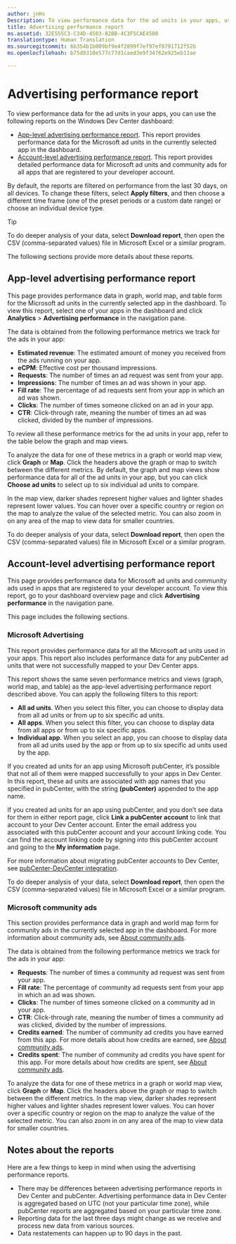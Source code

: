 ```yaml
---
author: jnHs
Description: To view performance data for the ad units in your apps, use the app-level and account-level advertising performance reports on the Windows Dev Center dashboard.
title: Advertising performance report
ms.assetid: 32E555C3-C34D-4503-82BB-4C3F5CAE4500
translationtype: Human Translation
ms.sourcegitcommit: 6b354b1b009bf9e4f2899f7ef97ef8791712f52b
ms.openlocfilehash: b75d9310e577c77d1caed3e9f34762e925eb11ae

---
```


# Advertising performance report


To view performance data for the ad units in your apps, you can use the following reports on the Windows Dev Center dashboard:

-   [App-level advertising performance report](advertising-performance-report.md#app-level-advertising-performance-report). This report provides performance data for the Microsoft ad units in the currently selected app in the dashboard.
-   [Account-level advertising performance report](advertising-performance-report.md#account-level-advertising-performance-report). This report provides detailed performance data for Microsoft ad units and community ads for all apps that are registered to your developer account.

By default, the reports are filtered on performance from the last 30 days, on all devices. To change these filters, select **Apply filters**, and then choose a different time frame (one of the preset periods or a custom date range) or choose an individual device type. 

> [!TIP]
> To do deeper analysis of your data, select **Download report**, then open the CSV (comma-separated values) file in Microsoft Excel or a similar program.

The following sections provide more details about these reports.

## App-level advertising performance report

This page provides performance data in graph, world map, and table form for the Microsoft ad units in the currently selected app in the dashboard. To view this report, select one of your apps in the dashboard and click **Analytics** &gt; **Advertising performance** in the navigation pane.

The data is obtained from the following performance metrics we track for the ads in your app:

-   **Estimated revenue**: The estimated amount of money you received from the ads running on your app.
-   **eCPM**: Effective cost per thousand impressions.
-   **Requests**: The number of times an ad request was sent from your app.
-   **Impressions**: The number of times an ad was shown in your app.
-   **Fill rate**: The percentage of ad requests sent from your app in which an ad was shown.
-   **Clicks**: The number of times someone clicked on an ad in your app.
-   **CTR**: Click-through rate, meaning the number of times an ad was clicked, divided by the number of impressions.

To review all these performance metrics for the ad units in your app, refer to the table below the graph and map views.

To analyze the data for one of these metrics in a graph or world map view, click **Graph** or **Map**. Click the headers above the graph or map to switch between the different metrics. By default, the graph and map views show performance data for all of the ad units in your app, but you can click **Choose ad units** to select up to six individual ad units to compare.

In the map view, darker shades represent higher values and lighter shades represent lower values. You can hover over a specific country or region on the map to analyze the value of the selected metric. You can also zoom in on any area of the map to view data for smaller countries.

To do deeper analysis of your data, select **Download report**, then open the CSV (comma-separated values) file in Microsoft Excel or a similar program.

## Account-level advertising performance report

This page provides performance data for Microsoft ad units and community ads used in apps that are registered to your developer account. To view this report, go to your dashboard overview page and click **Advertising performance** in the navigation pane.

This page includes the following sections.

### Microsoft Advertising

This report provides performance data for all the Microsoft ad units used in your apps. This report also includes performance data for any pubCenter ad units that were not successfully mapped to your Dev Center apps.

This report shows the same seven performance metrics and views (graph, world map, and table) as the app-level advertising performance report described above. You can apply the following filters to this report:

-   **All ad units**. When you select this filter, you can choose to display data from all ad units or from up to six specific ad units.
-   **All apps**. When you select this filter, you can choose to display data from all apps or from up to six specific apps.
-   **Individual app**. When you select an app, you can choose to display data from all ad units used by the app or from up to six specific ad units used by the app.

If you created ad units for an app using Microsoft pubCenter, it’s possible that not all of them were mapped successfully to your apps in Dev Center. In this report, these ad units are associated with app names that you specified in pubCenter, with the string **(pubCenter)** appended to the app name.

If you created ad units for an app using pubCenter, and you don’t see data for them in either report page, click **Link a pubCenter account** to link that account to your Dev Center account. Enter the email address you associated with this pubCenter account and your account linking code. You can find the account linking code by signing into this pubCenter account and going to the **My information** page.

For more information about migrating pubCenter accounts to Dev Center, see [pubCenter-DevCenter integration](pubcenter-dev-center-integration.md).

To do deeper analysis of your data, select **Download report**, then open the CSV (comma-separated values) file in Microsoft Excel or a similar program.

### Microsoft community ads

This section provides performance data in graph and world map form for community ads in the currently selected app in the dashboard. For more information about community ads, see [About community ads](about-community-ads.md).

The data is obtained from the following performance metrics we track for the ads in your app:

-   **Requests**: The number of times a community ad request was sent from your app.
-   **Fill rate**: The percentage of community ad requests sent from your app in which an ad was shown.
-   **Clicks**: The number of times someone clicked on a community ad in your app.
-   **CTR**: Click-through rate, meaning the number of times a community ad was clicked, divided by the number of impressions.
-   **Credits earned**: The number of community ad credits you have earned from this app. For more details about how credits are earned, see [About community ads](about-community-ads.md).
-   **Credits spent**: The number of community ad credits you have spent for this app. For more details about how credits are spent, see [About community ads](about-community-ads.md).

To analyze the data for one of these metrics in a graph or world map view, click **Graph** or **Map**. Click the headers above the graph or map to switch between the different metrics. In the map view, darker shades represent higher values and lighter shades represent lower values. You can hover over a specific country or region on the map to analyze the value of the selected metric. You can also zoom in on any area of the map to view data for smaller countries.

## Notes about the reports

Here are a few things to keep in mind when using the advertising performance reports.

- There may be differences between advertising performance reports in Dev Center and pubCenter. Advertising performance data in Dev Center is aggregated based on UTC (not your particular time zone), while pubCenter reports are aggregated based on your particular time zone.
- Reporting data for the last three days might change as we receive and process new data from various sources.
- Data restatements can happen up to 90 days in the past.

 

 



<!--HONumber=Aug16_HO3-->


